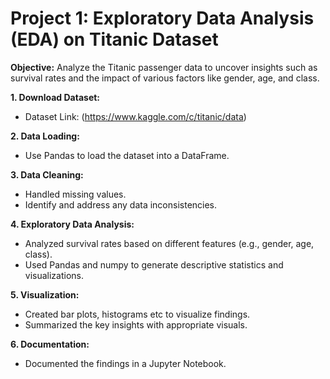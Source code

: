 # Project 1: Exploratory Data Analysis (EDA) on Titanic Dataset

**Objective:**
Analyze the Titanic passenger data to uncover insights such as survival
rates and the impact of various factors like gender, age, and class.

**1. Download Dataset:**
- Dataset Link: (https://www.kaggle.com/c/titanic/data)

**2. Data Loading:**
- Use Pandas to load the dataset into a DataFrame.

**3. Data Cleaning:**
- Handled missing values.
- Identify and address any data inconsistencies.

**4. Exploratory Data Analysis:**
- Analyzed survival rates based on different features (e.g., gender, age,
class).
- Used Pandas and numpy to generate descriptive statistics and
visualizations.

**5. Visualization:**
- Created bar plots, histograms etc to visualize findings.
- Summarized the key insights with appropriate visuals.
  
**6. Documentation:**
- Documented the findings in a Jupyter Notebook.
